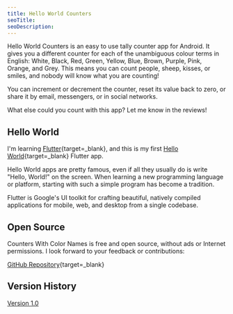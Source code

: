```yaml
---
title: Hello World Counters
seoTitle:
seoDescription:
---
```


Hello World Counters is an easy to use tally counter app for Android. It gives you a different counter for each of the unambiguous colour terms in English: White, Black, Red, Green, Yellow, Blue, Brown, Purple, Pink, Orange, and Grey. This means you can count people, sheep, kisses, or smiles, and nobody will know what you are counting!

You can increment or decrement the counter, reset its value back to zero, or share it by email, messengers, or in social networks.

What else could you count with this app? Let me know in the reviews!

## Hello World

I'm learning [Flutter](https://flutter.dev){target=_blank}, and this is my first [Hello World](https://en.wikipedia.org/wiki/%22Hello,_World!%22_program){target=_blank} Flutter app.

Hello World apps are pretty famous, even if all they usually do is write "Hello, World!" on the screen. When learning a new programming language or platform, starting with such a simple program has become a tradition.

Flutter is Google's UI toolkit for crafting beautiful, natively compiled applications for mobile, web, and desktop from a single codebase.

## Open Source

Counters With Color Names is free and open source, without ads or Internet permissions. I look forward to your feedback or contributions:

[GitHub Repository](https://github.com/anaurelian/hello_world_counters){target=_blank}

## Version History

[Version 1.0](/helloworldcounters/history/1.0/)
